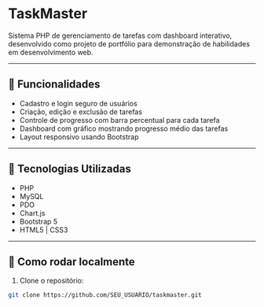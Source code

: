# TaskMaster

Sistema PHP de gerenciamento de tarefas com dashboard interativo, desenvolvido como projeto de portfólio para demonstração de habilidades em desenvolvimento web.

---

## 🔹 Funcionalidades

- Cadastro e login seguro de usuários
- Criação, edição e exclusão de tarefas
- Controle de progresso com barra percentual para cada tarefa
- Dashboard com gráfico mostrando progresso médio das tarefas
- Layout responsivo usando Bootstrap

---

## 🔹 Tecnologias Utilizadas

- PHP
- MySQL
- PDO
- Chart.js
- Bootstrap 5
- HTML5 | CSS3

---

## 🔹 Como rodar localmente

1. Clone o repositório:

```bash
git clone https://github.com/SEU_USUARIO/taskmaster.git
